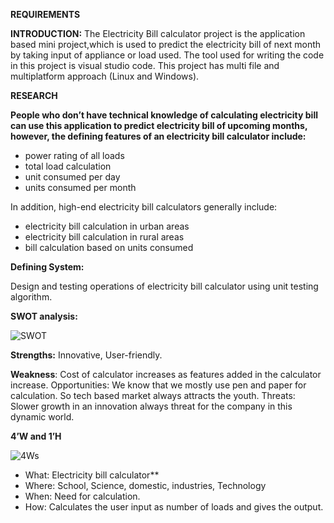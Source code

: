 **REQUIREMENTS**

**INTRODUCTION:**
        The Electricity Bill calculator project is the application based mini project,which is used to predict the electricity bill of next month by taking input of appliance or load used. The tool used for writing the code in this project is visual studio code. This project has multi file and multiplatform approach (Linux and Windows).

**RESEARCH**

**People who don’t have technical knowledge of calculating electricity bill can use this application to predict electricity bill of upcoming months, however, the defining features of an electricity bill calculator include:**

- power rating of all loads
- total load calculation
- unit consumed per day
- units consumed per month

In addition, high-end electricity bill calculators generally include:
- electricity bill calculation in urban areas
- electricity bill calculation in rural areas
- bill calculation based on units consumed

**Defining System:** 

Design and testing operations of electricity bill calculator using unit testing algorithm.

**SWOT analysis:**

![SWOT](https://user-images.githubusercontent.com/99086668/156746450-81ce2a67-b606-4b9e-a4d4-a459a5490204.png)


**Strengths:** Innovative, User-friendly.

**Weakness**: Cost of calculator increases as features added in the calculator increase.
Opportunities: We know that we mostly use pen and paper for calculation. So tech based market always attracts the youth.
Threats: Slower growth in an innovation always threat for the company in this dynamic world.

**4’W and 1’H**

![4Ws](https://user-images.githubusercontent.com/99086668/156746530-6a030a1c-5014-49eb-8578-a0d3743bc437.png)

* What: Electricity bill calculator**     
* Where: School, Science, domestic, industries, Technology
* When: Need for calculation.
* How: Calculates the user input as number of loads and gives the output.
